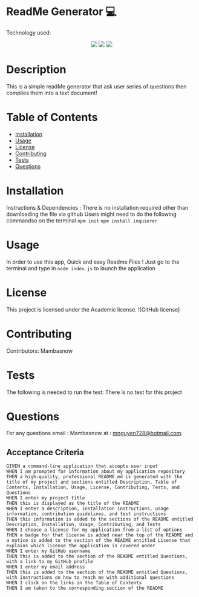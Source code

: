 
# ReadMe Generator 💻
Technology used:
<p align="center">
    <img src="https://img.shields.io/badge/Javascript-yellow" />
    <img src="https://img.shields.io/badge/-node.js-green" />
    <img src="https://img.shields.io/badge/-inquirer-red" >
</p>

# Description
This is a simple readMe generator that ask user series of questions then complies them into a text document!
# Table of Contents 
* [Installation](#installation)
* [Usage](#usage)
* [License](#license)
* [Contributing](#contributing)
* [Tests](#tests)
* [Questions](#questions)
# Installation
Instructions & Dependencies : There is no installation required other than downloading the file via github 
Users might need to do the following commandso on the terminal
`npm init`
`npm install inquierer`
# Usage
In order to use this app, Quick and easy Readme Files !
Just go to the terminal and type in 
`node index.js` to launch the application
# License
This project is licensed under the Academic license. 
![GitHub license]
# Contributing
​Contributors: Mambasnow
# Tests
The following is needed to run the test: There is no test for this project
# Questions
For any questions email : Mambasnow  at : mnguyen728@hotmail.com.

## Acceptance Criteria
  
``` 
GIVEN a command-line application that accepts user input
WHEN I am prompted for information about my application repository
THEN a high-quality, professional README.md is generated with the title of my project and sections entitled Description, Table of Contents, Installation, Usage, License, Contributing, Tests, and Questions
WHEN I enter my project title
THEN this is displayed as the title of the README
WHEN I enter a description, installation instructions, usage information, contribution guidelines, and test instructions
THEN this information is added to the sections of the README entitled Description, Installation, Usage, Contributing, and Tests
WHEN I choose a license for my application from a list of options
THEN a badge for that license is added near the top of the README and a notice is added to the section of the README entitled License that explains which license the application is covered under
WHEN I enter my GitHub username
THEN this is added to the section of the README entitled Questions, with a link to my GitHub profile
WHEN I enter my email address
THEN this is added to the section of the README entitled Questions, with instructions on how to reach me with additional questions
WHEN I click on the links in the Table of Contents
THEN I am taken to the corresponding section of the README